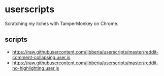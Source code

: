 userscripts
===========

Scratching my itches with TamperMonkey on Chrome.

scripts
-------

- https://raw.githubusercontent.com/jibberia/userscripts/master/reddit-comment-collapsing.user.js
- https://raw.githubusercontent.com/jibberia/userscripts/master/reddit-no-highlighting.user.js
